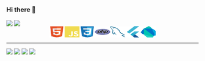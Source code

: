 ### Hi there 👋
<div>
<img align="center" height="180" width="" src="https://github-readme-stats.vercel.app/api?username=EliveltonCotrim&show_icons=true&theme=dark"/>
<img align="center" height="180" width="" src="https://github-readme-stats.vercel.app/api/top-langs/?username=EliveltonCotrim&layout=compact&show_icons=true&theme=dark">
</div>
         

<div style="display: inline_block; display: flex; justify-content: center; align-items: center;"><br>  
  <img align="center" alt="Elivelton-HTML" height="30" width="40" src="https://raw.githubusercontent.com/devicons/devicon/master/icons/html5/html5-original.svg">
  <img align="center" alt="Elivelton-Js" height="30" width="40" src="https://raw.githubusercontent.com/devicons/devicon/master/icons/javascript/javascript-plain.svg">
  <img align="center" alt="Elivelton-CSS" height="30" width="40" src="https://raw.githubusercontent.com/devicons/devicon/master/icons/css3/css3-original.svg">
  <img align="center" alt="Elivelton-PHP" height="30" width="40" src="https://raw.githubusercontent.com/devicons/devicon/master/icons/php/php-original.svg">
  <img align="center" alt="Elivelton-Mysql" height="30" width="40" src="https://raw.githubusercontent.com/devicons/devicon/master/icons/mysql/mysql-original.svg">
  <img align="center" alt="Elivelton-Flutter" height="30" width="40" src="https://raw.githubusercontent.com/devicons/devicon/master/icons/flutter/flutter-original.svg">
  <img align="center" alt="Elivelton-Dart" height="30" width="40" src="https://raw.githubusercontent.com/devicons/devicon/master/icons/dart/dart-original.svg">
         
</div>
<hr>
<div>  
  <a href="https://www.instagram.com/eliveltoncotrim_/" target="_blank"><img src="https://img.shields.io/badge/-Instagram-%23E4405F?style=for-the-badge&logo=instagram&logoColor=white" target="_blank"></a> 
  <a href="mailto:elivelton.gbi@gmail.com"><img src="https://img.shields.io/badge/-Gmail-%23333?style=for-the-badge&logo=gmail&logoColor=white" target="_blank"></a>
  <a href="https://www.linkedin.com/in/elivelton-cotrim/" target="_blank"><img src="https://img.shields.io/badge/-LinkedIn-%230077B5?style=for-the-badge&logo=linkedin&logoColor=white target="_blank"></a>   
  <a href="https://www.linkedin.com/in/elivelton-cotrim/" target="_blank"><img src="https://img.shields.io/badge/-Whatsapp-%25d366?style=for-the-badge&logo=whatsapp&logoColor=#25D366 target="_blank"></a>   
</div>
<!--
**EliveltonCotrim/EliveltonCotrim** is a ✨ _special_ ✨ repository because its `README.md` (this file) appears on your GitHub profile.

Here are some ideas to get you started:

- 🔭 I’m currently working on ...
- 🌱 I’m currently learning ...
- 👯 I’m looking to collaborate on ...
- 🤔 I’m looking for help with ...
- 💬 Ask me about ...
- 📫 How to reach me: ...
- 😄 Pronouns: ...
- ⚡ Fun fact: ...
-->

